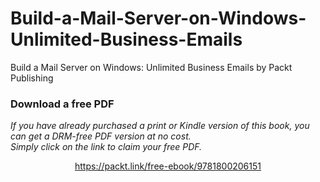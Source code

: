 # Build-a-Mail-Server-on-Windows-Unlimited-Business-Emails
Build a Mail Server on Windows: Unlimited Business Emails by Packt Publishing
### Download a free PDF

 <i>If you have already purchased a print or Kindle version of this book, you can get a DRM-free PDF version at no cost.<br>Simply click on the link to claim your free PDF.</i>
<p align="center"> <a href="https://packt.link/free-ebook/9781800206151">https://packt.link/free-ebook/9781800206151 </a> </p>
